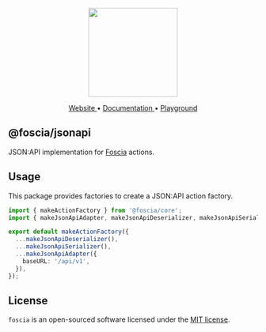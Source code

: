 <p align="center">
  <a href="https://foscia.dev">
    <img width="180" src="https://foscia.dev/img/icon.svg" alt="">
  </a>
</p>

<p align="center">
<a href="https://foscia.dev">
  Website
</a>
•
<a href="https://foscia.dev/docs/getting-started">
  Documentation
</a>
•
<a href="https://stackblitz.com/edit/foscia?file=playground.ts">
  Playground
</a>
</p>

## @foscia/jsonapi

JSON:API implementation for [Foscia](https://foscia.dev) actions.

## Usage

This package provides factories to create a JSON:API action factory.

```typescript
import { makeActionFactory } from '@foscia/core';
import { makeJsonApiAdapter, makeJsonApiDeserializer, makeJsonApiSerializer } from '@foscia/jsonapi';

export default makeActionFactory({
  ...makeJsonApiDeserializer(),
  ...makeJsonApiSerializer(),
  ...makeJsonApiAdapter({
    baseURL: '/api/v1',
  }),
});
```

## License

`foscia` is an open-sourced software licensed under the
[MIT license](LICENSE).
